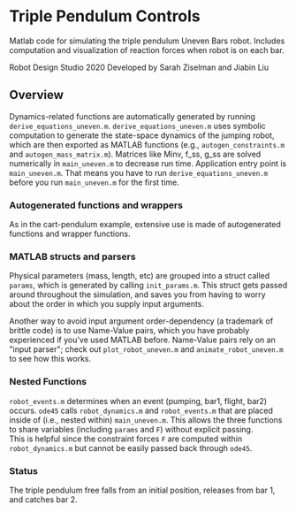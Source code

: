 # Triple Pendulum Controls
Matlab code for simulating the triple pendulum Uneven Bars robot.
Includes computation and visualization of reaction forces when robot is on each bar.

Robot Design Studio 2020
Developed by Sarah Ziselman and Jiabin Liu

## Overview
Dynamics-related functions are automatically generated by running `derive_equations_uneven.m`.
`derive_equations_uneven.m` uses symbolic computation to generate the state-space dynamics of the jumping robot, which are then exported as MATLAB functions (e.g., `autogen_constraints.m` and `autogen_mass_matrix.m`).
Matrices like Minv, f_ss, g_ss are solved numerically in `main_uneven.m` to decrease run time.
Application entry point is `main_uneven.m`.
That means you have to run `derive_equations_uneven.m` before you run `main_uneven.m` for the first time.

### Autogenerated functions and wrappers
As in the cart-pendulum example, extensive use is made of autogenerated functions and wrapper functions.

### MATLAB structs and parsers
Physical parameters (mass, length, etc) are grouped into a struct called `params`, which is generated by calling `init_params.m`.
This struct gets passed around throughout the simulation, and saves you from having to worry about the order in which you supply input arguments.

Another way to avoid input argument order-dependency (a trademark of brittle code) is to use Name-Value pairs, which you have probably experienced if you've used MATLAB before.
Name-Value pairs rely on an "input parser"; check out `plot_robot_uneven.m` and `animate_robot_uneven.m` to see how this works.

### Nested Functions
`robot_events.m` determines when an event (pumping, bar1, flight, bar2) occurs.
`ode45` calls `robot_dynamics.m` and `robot_events.m` that are placed inside of (i.e., nested within) `main_uneven.m`.
This allows the three functions to share variables (including `params` and `F`) without explicit passing.  
This is helpful since the constraint forces `F` are computed within `robot_dynamics.m` but cannot be easily passed back through `ode45`.

### Status
The triple pendulum free falls from an initial position, releases from bar 1, and catches bar 2.